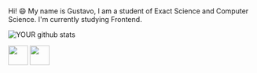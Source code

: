 ### 
Hi! 😄 
My name is Gustavo, I am a student of Exact Science and Computer Science. I'm currently studying Frontend.


![YOUR github stats](https://github-readme-stats.vercel.app/api?username=GustaRM)

<img src="https://cdn.jsdelivr.net/gh/devicons/devicon/icons/html5/html5-plain-wordmark.svg" width="40" height="40" display= flex/>
<img src="https://cdn.jsdelivr.net/gh/devicons/devicon/icons/css3/css3-plain-wordmark.svg" width="40" height="40" display= flex/>
          
          
